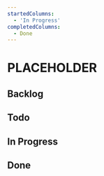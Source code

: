 ```yaml
---
startedColumns:
  - 'In Progress'
completedColumns:
  - Done
---
```


# PLACEHOLDER

## Backlog

## Todo

## In Progress

## Done
